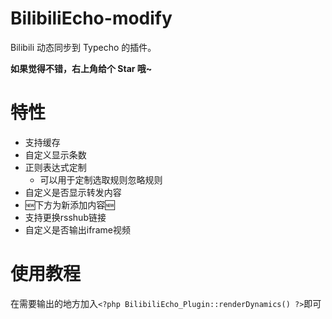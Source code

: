# BilibiliEcho-modify
Bilibili 动态同步到 Typecho 的插件。

**如果觉得不错，右上角给个 Star 哦~**

# 特性

- 支持缓存
- 自定义显示条数
- 正则表达式定制
  - 可以用于定制选取规则忽略规则
- 自定义是否显示转发内容
- 🆕下方为新添加内容🆕
- 支持更换rsshub链接
- 自定义是否输出iframe视频

# 使用教程

在需要输出的地方加入`<?php BilibiliEcho_Plugin::renderDynamics() ?>`即可
